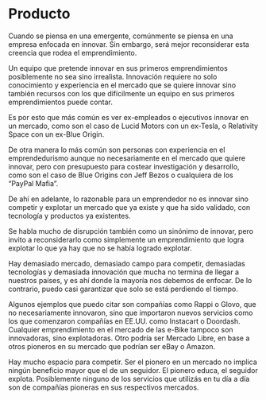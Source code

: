 # Producto

Cuando se piensa en una emergente, comúnmente se piensa en una empresa enfocada en innovar. Sin embargo, será mejor reconsiderar esta creencia que rodea el emprendimiento.

Un equipo que pretende innovar en sus primeros emprendimientos posiblemente no sea sino irrealista. Innovación requiere no solo conocimiento y experiencia en el mercado que se quiere innovar sino también recursos con los que difícilmente un equipo en sus primeros emprendimientos puede contar. 

Es por esto que más común es ver ex-empleados o ejecutivos innovar en un mercado, como son el caso de Lucid Motors con un ex-Tesla, o Relativity Space con un ex-Blue Origin.

De otra manera lo más común son personas con experiencia en el emprendedurismo aunque no necesariamente en el mercado que quiere innovar, pero con presupuesto para costear investigación y desarrollo, como son el caso de Blue Origins con Jeff Bezos o cualquiera de los “PayPal Mafia”.

De ahí en adelante, lo razonable para un emprendedor no es innovar sino competir y explotar un mercado que ya existe y que ha sido validado, con tecnología y productos ya existentes. 

Se habla mucho de disrupción también como un sinónimo de innovar, pero invito a reconsiderarlo como simplemente un emprendimiento que logra explotar lo que ya hay que no se había logrado explotar.

Hay demasiado mercado, demasiado campo para competir, demasiadas tecnologías y demasiada innovación que mucha no termina de llegar a nuestros países, y es ahí donde la mayoría nos debemos de enfocar. De lo contrario, puedo casi garantizar que solo se está perdiendo el tiempo.

Algunos ejemplos que puedo citar son compañías como Rappi o Glovo, que no necesariamente innovaron, sino que importaron nuevos servicios como los que comenzaron compañías en EE.UU. como Instacart o Doordash. Cualquier emprendimiento en el mercado de las e-Bike tampoco son innovadoras, sino explotadoras. Otro podría ser Mercado Libre, en base a otros pioneros en su mercado que podrían ser eBay o Amazon.

Hay mucho espacio para competir. Ser el pionero en un mercado no implica ningún beneficio mayor que el de un seguidor. El pionero educa, el seguidor explota. Posiblemente ninguno de los servicios que utilizás en tu día a día son de compañías pioneras en sus respectivos mercados.
